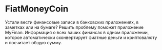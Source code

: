 # FiatMoneyCoin
Устали вести финансовые записи в банковских приложениях, в заметках или на бумаге? Решить проблему поможет приложение MyFinan. Информация о всех ваших финансах в одном приложении, которое автоматически сконвертирует фиатные деньги и криптовалюту и посчитает общую сумму.
